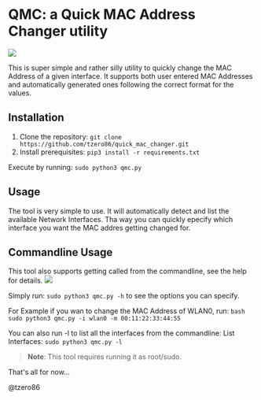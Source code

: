 # QMC: a Quick MAC Address Changer utility
![](https://i.imgur.com/ci01dBz.png)

This is super simple and rather silly utility to quickly change the MAC Address of a given interface.
It supports both user entered MAC Addresses and automatically generated ones following the correct format for the values.


## Installation 

1. Clone the repository: `git clone https://github.com/tzero86/quick_mac_changer.git`
2. Install prerequisites: `pip3 install -r requirements.txt`

Execute by running: `sudo python3 qmc.py`

## Usage
The tool is very simple to use. It will automatically detect and list the available Network Interfaces. Tha way
you can quickly epecify which interface you want the MAC addres getting changed for.


## Commandline Usage

This tool also supports getting called from the commandline, see the help for details. 
![](https://i.imgur.com/bqw2MF0.png)

Simply run: `sudo python3 qmc.py -h` to see the options you can specify.

For Example if you wan to change the MAC Address of WLAN0, run:
``bash
sudo python3 qmc.py -i wlan0 -m 00:11:22:33:44:55
``

You can also run -l to list all the interfaces from the commandline:
List Interfaces: `sudo python3 qmc.py -l`


> **Note**: This tool requires running it as root/sudo.


That's all for now...

@tzero86
